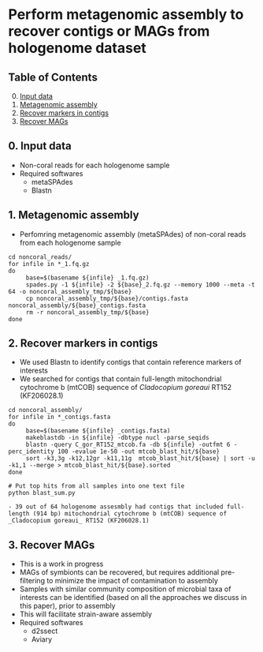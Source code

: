 # Perform metagenomic assembly to recover contigs or MAGs from hologenome dataset

## Table of Contents
0. [Input data](#input)
1. [Metagenomic assembly](#MA)
2. [Recover markers in contigs](#generecov)
3. [Recover MAGs](#magrecov)

## 0. Input data <a name="input"></a>
- Non-coral reads for each hologenome sample
- Required softwares 
     - metaSPAdes
     - Blastn

## 1. Metagenomic assembly <a name="MA"></a>
- Perfomring metagenomic assembly (metaSPAdes) of non-coral reads from each hologenome sample

```
cd noncoral_reads/
for infile in *_1.fq.gz
do
     base=$(basename ${infile} _1.fq.gz)
     spades.py -1 ${infile} -2 ${base}_2.fq.gz --memory 1000 --meta -t 64 -o noncoral_assembly_tmp/${base}
     cp noncoral_assembly_tmp/${base}/contigs.fasta noncoral_assembly/${base}_contigs.fasta
     rm -r noncoral_assembly_tmp/${base}
done
```

## 2. Recover markers in contigs <a name="generecov"></a>
- We used Blastn to identify contigs that contain reference markers of interests
- We searched for contigs that contain full-length mitochondrial cytochrome b (mtCOB) sequence of _Cladocopium goreaui_ RT152 (KF206028.1)

```
cd noncoral_assembly/
for infile in *_contigs.fasta
do
     base=$(basename ${infile} _contigs.fasta)
     makeblastdb -in ${infile} -dbtype nucl -parse_seqids 
     blastn -query C_gor_RT152_mtcob.fa -db ${infile} -outfmt 6 -perc_identity 100 -evalue 1e-50 -out mtcob_blast_hit/${base}
     sort -k3,3g -k12,12gr -k11,11g  mtcob_blast_hit/${base} | sort -u -k1,1 --merge > mtcob_blast_hit/${base}.sorted
done

# Put top hits from all samples into one text file
python blast_sum.py

- 39 out of 64 hologenome assesmbly had contigs that included full-length (914 bp) mitochondrial cytochrome b (mtCOB) sequence of _Cladocopium goreaui_ RT152 (KF206028.1)
```

## 3. Recover MAGs <a name="magrecov"></a>
- This is a work in progress
- MAGs of symbionts can be recovered, but requires additional pre-filtering to minimize the impact of contamination to assembly
- Samples with similar community composition of microbial taxa of interests can be identified (based on all the approaches we discuss in this paper), prior to assembly 
- This will facilitate strain-aware assembly
- Required softwares 
     - d2ssect
     - Aviary











